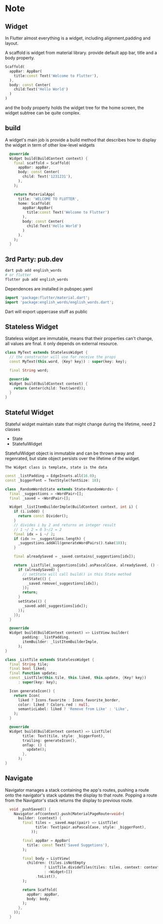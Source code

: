 # Note

## Widget

In Flutter almost everything is a widget, including alignment,padding and layout.

A scaffold is widget from material library. provide default app bar, title and a body property.

```dart
Scaffold(
  appBar: AppBar(
    title:const Text('Welcome to Flutter'),
  ),
  body: const Center(
    child:Text('Hello World')
  )
)
```

and the body property holds the widget tree for the home screen, the widget subtree can be quite complex.

## build

A widget's main job is provide a build method that describes how to display the widget in term of other low-level widgets

```dart
  @override
  Widget build(BuildContext context) {
    final scaffold = Scaffold(
      appBar: appBar,
      body: const Center(
        child: Text('1231231'),
      ),
    );

    return MaterialApp(
      title: 'WELCOME TO FLUTTER',
      home: Scaffold(
        appBar:AppBar(
          title:const Text('Welcome to Flutter')
        ),
        body: const Center(
          child:Text('Hello World')
        )
      ),
    );
  }
```

## 3rd Party: pub.dev

```bash
dart pub add english_words
# or flutter
flutter pub add english_words
```

Dependences are installed in pubspec.yaml

```dart
import 'package:flutter/material.dart';
import 'package:english_words/english_words.dart';
```

Dart will export uppercase stuff as public

## Stateless Widget

Stateless widget are immutable, means that their properties can't change, all values are final.
it only depends on external resource.

```dart
class MyText extends StatelessWidget {
  // the constructor will use for receive the props
  const MyText(this.word, {Key? key}) : super(key: key);

  final String word;

  @override
  Widget build(BuildContext context) {
    return Center(child: Text(word));
  }
}
```

## Stateful Widget

Stateful widget maintain state that might change during the lifetime, need 2 classes

- State
- StatefulWidget

StatefulWidget object is immutable and can be thrown away and regenrated,
but state object persists over the lifetime of the widget.

`The Widget class is template, state is the data`

```dart
const _listPadding = EdgeInsets.all(16.0);
const _biggerFont = TextStyle(fontSize: 18);

class _RandomWordsState extends State<RandomWords> {
  final _suggestions = <WordPair>[];
  final _saved = <WordPair>[];

  Widget _listItemBuilderImple(BuildContext context, int i) {
    if (i.isOdd) {
      return const Divider();
    }
    // divides i by 2 and returns an integer result
    // 1 ~/ 2 = 0 5~/2 = 2
    final idx = i ~/ 2;
    if (idx >= _suggestions.length) {
      _suggestions.addAll(generateWordPairs().take(10));
    }

    final alreadySaved = _saved.contains(_suggestions[idx]);

    return _ListTile(_suggestions[idx].asPascalCase, alreadySaved, () {
      if (alreadySaved) {
        // setState will call build() in this State method
        setState(() {
          _saved.remove(_suggestions[idx]);
        });
        return;
      }
      setState(() {
        _saved.add(_suggestions[idx]);
      });
    });
  }

  @override
  Widget build(BuildContext context) => ListView.builder(
        padding: _listPadding,
        itemBuilder: _listItemBuilderImple,
      );
}

class _ListTile extends StatelessWidget {
  final String tile;
  final bool liked;
  final Function update;
  const _ListTile(this.tile, this.liked, this.update, {Key? key})
      : super(key: key);

  Icon generateIcon() {
    return Icon(
      liked ? Icons.favorite : Icons.favorite_border,
      color: liked ? Colors.red : null,
      semanticLabel: liked ? 'Remove from Like' : 'Like',
    );
  }

  @override
  Widget build(BuildContext context) => ListTile(
        title: Text(tile, style: _biggerFont),
        trailing: generateIcon(),
        onTap: () {
          update();
        },
      );
}
```

## Navigate

Navigator manages a stack containing the app's routes,
pushing a route onto the navigator's stack updates the display to that route.
Popping a route from the Navigator's stack returns the display to previous route.

```dart
  void _pushSaved() {
    Navigator.of(context).push(MaterialPageRoute<void>(
      builder: (context) {
        final tiles = _saved.map((pair) => ListTile(
              title: Text(pair.asPascalCase, style: _biggerFont),
            ));

        final appBar = AppBar(
          title: const Text('Saved Suggetions'),
        );

        final body = ListView(
          children: (tiles.isNotEmpty
                  ? ListTile.divideTiles(tiles: tiles, context: context)
                  : <Widget>[])
              .toList(),
        );

        return Scaffold(
          appBar: appBar,
          body: body,
        );
      },
    ));
  }
```
